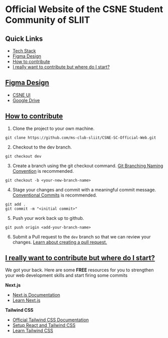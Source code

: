 # Official Website of the CSNE Student Community of SLIIT

## Quick Links
  - [Tech Stack](#tech-stack)
  - [Figma Design](#figma-design)
  - [How to contribute](#how-to-contribute)
  - [I really want to contribute but where do I start?](#i-really-want-to-contribute-but-where-do-i-start)

## [Figma Design](#figma-design)

- [CSNE UI](https://www.figma.com/file/FsKcP8H7HGhY1JNYyNM21s/CSNE-UI?type=design&node-id=0-1&mode=design)
- [Google Drive](https://drive.google.com/drive/folders/1Z6ggNEOazcLOWBf3EfEV1Cw3ofWSRf-O)

## [How to contribute](#how-to)

1. Clone the project to your own machine.

`git clone https://github.com/ms-club-sliit/CSNE-SC-Official-Web.git`

2. Checkout to the dev branch.

`git checkout dev`

3. Create a branch using the git checkout command. [Git Branching Naming Convention](https://phoenixnap.com/kb/git-branch-name-convention) is recommended.

`git checkout -b <your-new-branch-name>`

4. Stage your changes and commit with a meaningful commit message. [Conventional Commits](https://www.conventionalcommits.org/en/v1.0.0/) is recommended.

```
git add .
git commit -m "<initial commit>"
```

5. Push your work back up to github.

`git push origin <add-your-branch-name>`

6. Submit a Pull request to the `dev` branch so that we can review your changes. [Learn about creating a pull request.](https://docs.github.com/en/github/collaborating-with-pull-requests/proposing-changes-to-your-work-with-pull-requests/creating-a-pull-request)

## [I really want to contribute but where do I start?](#resources)

We got your back. Here are some **FREE** resources for you to strengthen your web development skills and start firing some commits

**Next.js**

- [Next.js Documentation](https://nextjs.org/docs)
- [Learn Next.js](https://nextjs.org/learn)

**Tailwind CSS**

- [Official Tailwind CSS Documentation](https://tailwindcss.com/docs)
- [Setup React and Tailwind CSS](https://www.freecodecamp.org/news/how-to-install-tailwindcss-in-react/)
- [Learn Tailwind CSS](https://www.freecodecamp.org/news/learn-tailwind-css/)